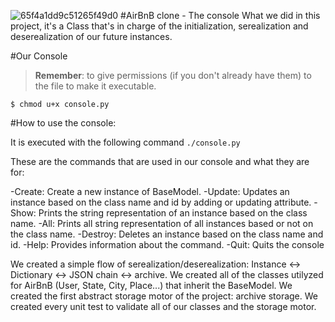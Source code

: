 ![65f4a1dd9c51265f49d0](https://user-images.githubusercontent.com/98336206/177213884-58390904-70c0-42b2-9e90-fdc51163761f.png)
#AirBnB clone - The console
What we did in this project, it's a Class that's in charge of the initialization, serealization and deserealization of our future instances.

#Our Console

> **Remember**: to give permissions (if you don't already have them) to the file to make it executable.

```
$ chmod u+x console.py
```

#How to use the console:

It is executed with the following command `./console.py`

These are the commands that are used in our console and what they are for:

-Create: Create a new instance of BaseModel.
-Update: Updates an instance based on the class name and id by adding or updating attribute.
-Show: Prints the string representation of an instance based on the class name.
-All: Prints all string representation of all instances based or not on the class name.
-Destroy: Deletes an instance based on the class name and id.
-Help: Provides information about the command.
-Quit: Quits the console

We created a simple flow of serealization/deserealization: Instance <-> Dictionary <-> JSON chain <-> archive.
We created all of the classes utilyzed for AirBnB (User, State, City, Place...) that inherit the BaseModel.
We created the first abstract storage motor of the project: archive storage.
We created every unit test to validate all of our classes and the storage motor.

